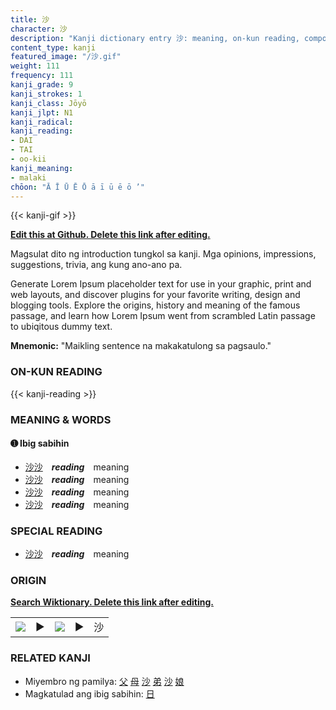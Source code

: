 ```yaml
---
title: 沙
character: 沙
description: "Kanji dictionary entry 沙: meaning, on-kun reading, compounds, origin, related kanji"
content_type: kanji
featured_image: "/沙.gif"
weight: 111
frequency: 111
kanji_grade: 9
kanji_strokes: 1
kanji_class: Jōyō
kanji_jlpt: N1
kanji_radical: 
kanji_reading: 
- DAI
- TAI
- oo-kii
kanji_meaning:
- malaki
chōon: "Ā Ī Ū Ē Ō ā ī ū ē ō ’"
---
```

[//]: # (Don't edit the line below. Kanji animated GIF code is automatically generated.)
{{< kanji-gif >}}

[//]: # (Edit below this line.)

**[Edit this at Github. Delete this link after editing.](https://github.com/tim0g/tim/tree/main/content/kanji/沙/index.md)**

Magsulat dito ng introduction tungkol sa kanji. Mga opinions, impressions, suggestions, trivia, ang kung ano-ano pa.

Generate Lorem Ipsum placeholder text for use in your graphic, print and web layouts, and discover plugins for your favorite writing, design and blogging tools. Explore the origins, history and meaning of the famous passage, and learn how Lorem Ipsum went from scrambled Latin passage to ubiqitous dummy text.
 
**Mnemonic:** "Maikling sentence na makakatulong sa pagsaulo."

### ON-KUN READING

[//]: # (Don't edit the line below. ON-KUN READING code is automatically generated.)
{{< kanji-reading >}}

### MEANING & WORDS

#### ➊ **Ibig sabihin**
  - [沙](../沙)[沙](../沙)　***reading***　meaning
  - [沙](../沙)[沙](../沙)　***reading***　meaning
  - [沙](../沙)[沙](../沙)　***reading***　meaning
  - [沙](../沙)[沙](../沙)　***reading***　meaning

### SPECIAL READING
  - [沙](../沙)[沙](../沙)　***reading***　meaning

### ORIGIN

**[Search Wiktionary. Delete this link after editing.](https://wiktionary.org/wiki/沙)**
<table class="kanji-table"><tr><td>
<img src="60px-沙-bronze.svg.png">
</td><td>▶</td><td>
<img src="60px-沙-oracle.svg.png">
</td><td>▶</td>
<td class="kanji-origin">沙</td>
</tr></table>

### RELATED KANJI
- Miyembro ng pamilya: [父](../父) [母](../母) [沙](../沙) [弟](../弟) [沙](../沙) [娘](../娘)
- Magkatulad ang ibig sabihin: [日](../日)
